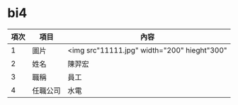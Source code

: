 # bi4

| 項次 | 項目 | 內容 |
|-----|------|------|
|1 | 圖片 |<img src"11111.jpg" width="200" hieght"300"
|2 | 姓名 |陳羿宏|
|3 | 職稱 |員工|
|4 |任職公司 |水電|
